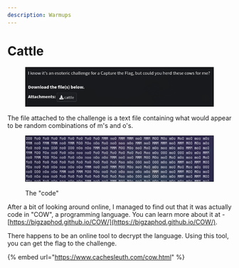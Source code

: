 ```yaml
---
description: Warmups
---
```


# Cattle

<figure><img src="../../../.gitbook/assets/image (1).png" alt=""><figcaption></figcaption></figure>

The file attached to the challenge is a text file containing what would appear to be random combinations of m's and o's.

<figure><img src="../../../.gitbook/assets/image (2).png" alt=""><figcaption><p>The "code"</p></figcaption></figure>

After a bit of looking around online, I managed to find out that it was actually code in "COW", a programming language. You can learn more about it at - [https://bigzaphod.github.io/COW/](https://bigzaphod.github.io/COW/).

There happens to be an online tool to decrypt the language. Using this tool, you can get the flag to the challenge.

{% embed url="https://www.cachesleuth.com/cow.html" %}
